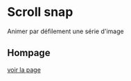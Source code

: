 # Scroll snap
Animer par défilement une série d'image
## Hompage 
[voir la page](https://giusmili.github.io/scroll-snap/)